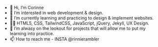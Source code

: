 - 👋 Hi, I’m Corinne
- 👀 I’m interested in web development & design.
- 🌱 I’m currently learning and practicing to design & implement websites.
- 👩‍💻 HTML5, CSS, TailwindCSS, JavaScript, jQuery, Jekyll, UX Design.
- 💞️ I’m alwasy on the lookout for projects that will allow me to put my learning into practice.
- 📫 How to reach me - INSTA @rinnierambler 

<!---
RinnieRambler/RinnieRambler is a ✨ special ✨ repository because its `README.md` (this file) appears on your GitHub profile.
You can click the Preview link to take a look at your changes.
--->
